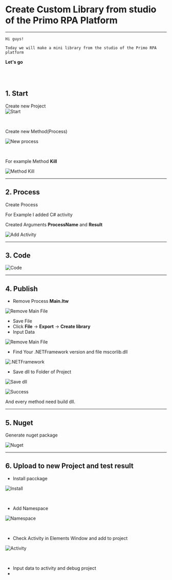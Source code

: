 # Create Custom Library from studio of the Primo RPA Platform
------------

```
Hi guys!

Today we will make a mini library from the studio of the Primo RPA platform
```

**Let's go**

<br><br>

## 1. Start  

Create new Project  
![Start](https://raw.githubusercontent.com/Alefair/Primo.Alefair/main/Lessons/Images/Custom_Lib/1.PNG)

<br>

Create new Method(Process)

![New process](https://raw.githubusercontent.com/Alefair/Primo.Alefair/main/Lessons/Images/Custom_Lib/2.PNG)


<br>

For example Method **Kill**

![Method Kill](https://raw.githubusercontent.com/Alefair/Primo.Alefair/main/Lessons/Images/Custom_Lib/3.PNG)

------------

## 2. Process

Create Process

For Example I added C# activity

Created Arguments **ProcessName** and **Result**

![Add Activity](https://raw.githubusercontent.com/Alefair/Primo.Alefair/main/Lessons/Images/Custom_Lib/4.PNG)

------------

## 3. Code

![Code](https://raw.githubusercontent.com/Alefair/Primo.Alefair/main/Lessons/Images/Custom_Lib/7.PNG)

------------

## 4. Publish

- Remove Process **Main.ltw**

![Remove Main File](https://raw.githubusercontent.com/Alefair/Primo.Alefair/main/Lessons/Images/Custom_Lib/8.PNG)

- Save File
- Click **File** -> **Export** -> **Create library**
- Input Data

![Remove Main File](https://raw.githubusercontent.com/Alefair/Primo.Alefair/main/Lessons/Images/Custom_Lib/9.PNG)

- Find Your .NETFramework version and file mscorlib.dll

![.NETFramework](https://raw.githubusercontent.com/Alefair/Primo.Alefair/main/Lessons/Images/Custom_Lib/11.PNG)

- Save dll to Folder of Project

![Save dll](https://raw.githubusercontent.com/Alefair/Primo.Alefair/main/Lessons/Images/Custom_Lib/10.PNG)

![Success](https://raw.githubusercontent.com/Alefair/Primo.Alefair/main/Lessons/Images/Custom_Lib/12.PNG)


And every method need build dll.

------------

## 5. Nuget

Generate nuget package

![Nuget](https://raw.githubusercontent.com/Alefair/Primo.Alefair/main/Lessons/Images/Custom_Lib/13.PNG)

------------

## 6. Upload to new Project and test result
- Install pacckage

![Install](https://raw.githubusercontent.com/Alefair/Primo.Alefair/main/Lessons/Images/Custom_Lib/14.PNG)

<br>

- Add Namespace

![Namespace](https://raw.githubusercontent.com/Alefair/Primo.Alefair/main/Lessons/Images/Custom_Lib/15.PNG)

<br>

- Check Activity in Elements Window and add to project

![Activity](https://raw.githubusercontent.com/Alefair/Primo.Alefair/main/Lessons/Images/Custom_Lib/17.PNG)

<br>

- Input data to activity and debug project
- 

